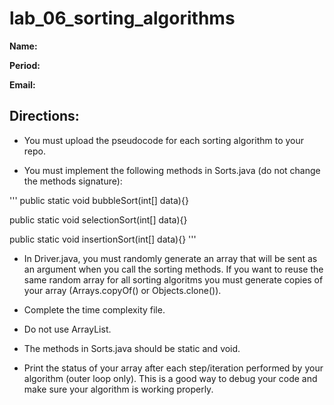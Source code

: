 # lab_06_sorting_algorithms

**Name:**

**Period:**

**Email:**

## Directions:

* You must upload the pseudocode for each sorting algorithm to your repo.

* You must implement the following methods in Sorts.java (do not change the methods signature):

'''
public static void bubbleSort(int[] data){}

public static void selectionSort(int[] data){}

public static void insertionSort(int[] data){}
'''

* In Driver.java, you must randomly generate an array that will be sent as an argument when you call the sorting methods. If you want to reuse the same random array for all sorting algoritms you must generate copies of your array (Arrays.copyOf() or Objects.clone()).

* Complete the time complexity file. 

* Do not use ArrayList.
  
* The methods in Sorts.java should be static and void.

* Print the status of your array after each step/iteration performed by your algorithm (outer loop only). This is a good way to debug your code and make sure your algorithm is working properly.
